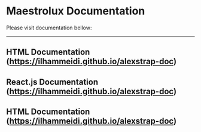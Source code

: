 # Maestrolux Documentation

Please visit documentation bellow:

---
## HTML Documentation (https://ilhammeidi.github.io/alexstrap-doc)
## React.js Documentation (https://ilhammeidi.github.io/alexstrap-doc)
## HTML Documentation (https://ilhammeidi.github.io/alexstrap-doc)
